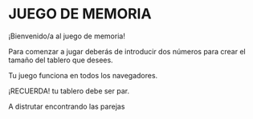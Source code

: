 # JUEGO DE MEMORIA
¡Bienvenido/a al juego de memoria!

Para comenzar a jugar deberás de introducir dos números para crear el tamaño del tablero que desees. 

Tu juego funciona en todos los navegadores.

¡RECUERDA! tu tablero debe ser par.

A distrutar encontrando las parejas
